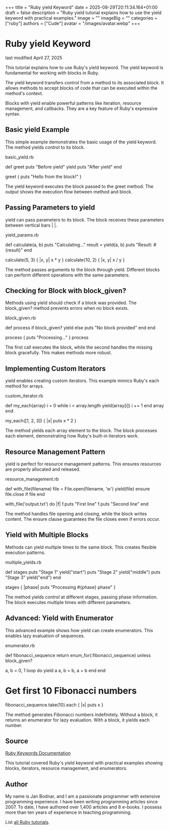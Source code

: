 +++
title = "Ruby yield Keyword"
date = 2025-08-29T20:11:34.164+01:00
draft = false
description = "Ruby yield tutorial explains how to use the yield keyword with practical examples."
image = ""
imageBig = ""
categories = ["ruby"]
authors = ["Cude"]
avatar = "/images/avatar.webp"
+++

# Ruby yield Keyword

last modified April 27, 2025

This tutorial explains how to use Ruby's yield keyword. The
yield keyword is fundamental for working with blocks in Ruby.

The yield keyword transfers control from a method to its associated
block. It allows methods to accept blocks of code that can be executed within
the method's context.

Blocks with yield enable powerful patterns like iteration, resource
management, and callbacks. They are a key feature of Ruby's expressive syntax.

## Basic yield Example

This simple example demonstrates the basic usage of the yield
keyword. The method yields control to its block.

basic_yield.rb
  

def greet
  puts "Before yield"
  yield
  puts "After yield"
end

greet { puts "Hello from the block!" }

The yield keyword executes the block passed to the greet
method. The output shows the execution flow between method and block.

## Passing Parameters to yield

yield can pass parameters to its block. The block receives these
parameters between vertical bars | |.

yield_params.rb
  

def calculate(a, b)
  puts "Calculating..."
  result = yield(a, b)
  puts "Result: #{result}"
end

calculate(5, 3) { |x, y| x * y }
calculate(10, 2) { |x, y| x / y }

The method passes arguments to the block through yield. Different
blocks can perform different operations with the same parameters.

## Checking for Block with block_given?

Methods using yield should check if a block was provided. The
block_given? method prevents errors when no block exists.

block_given.rb
  

def process
  if block_given?
    yield
  else
    puts "No block provided"
  end
end

process { puts "Processing..." }
process

The first call executes the block, while the second handles the missing block
gracefully. This makes methods more robust.

## Implementing Custom Iterators

yield enables creating custom iterators. This example mimics
Ruby's each method for arrays.

custom_iterator.rb
  

def my_each(array)
  i = 0
  while i &lt; array.length
    yield(array[i])
    i += 1
  end
  array
end

my_each([1, 2, 3]) { |x| puts x * 2 }

The method yields each array element to the block. The block processes each
element, demonstrating how Ruby's built-in iterators work.

## Resource Management Pattern

yield is perfect for resource management patterns. This ensures
resources are properly allocated and released.

resource_management.rb
  

def with_file(filename)
  file = File.open(filename, 'w')
  yield(file)
ensure
  file.close if file
end

with_file('output.txt') do |f|
  f.puts "First line"
  f.puts "Second line"
end

The method handles file opening and closing, while the block writes content.
The ensure clause guarantees the file closes even if errors occur.

## Yield with Multiple Blocks

Methods can yield multiple times to the same block. This creates flexible
execution patterns.

multiple_yields.rb
  

def stages
  puts "Stage 1"
  yield("start")
  puts "Stage 2"
  yield("middle")
  puts "Stage 3"
  yield("end")
end

stages { |phase| puts "Processing #{phase} phase" }

The method yields control at different stages, passing phase information.
The block executes multiple times with different parameters.

## Advanced: Yield with Enumerator

This advanced example shows how yield can create enumerators.
This enables lazy evaluation of sequences.

enumerator.rb
  

def fibonacci_sequence
  return enum_for(:fibonacci_sequence) unless block_given?
  
  a, b = 0, 1
  loop do
    yield a
    a, b = b, a + b
  end
end

# Get first 10 Fibonacci numbers
fibonacci_sequence.take(10).each { |x| puts x }

The method generates Fibonacci numbers indefinitely. Without a block, it returns
an enumerator for lazy evaluation. With a block, it yields each number.

## Source

[Ruby Keywords Documentation](https://ruby-doc.org/3.4.1/syntax/keywords_rdoc.html/)

This tutorial covered Ruby's yield keyword with practical examples showing
blocks, iterators, resource management, and enumerators.

## Author

My name is Jan Bodnar, and I am a passionate programmer with extensive
programming experience. I have been writing programming articles since 2007.
To date, I have authored over 1,400 articles and 8 e-books. I possess more
than ten years of experience in teaching programming.

List [all Ruby tutorials](/ruby/).